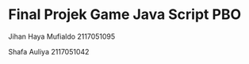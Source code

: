 # Final Projek Game Java Script PBO

<p>Jihan Haya Mufialdo 2117051095</p>
<p>Shafa Auliya 2117051042</p>
